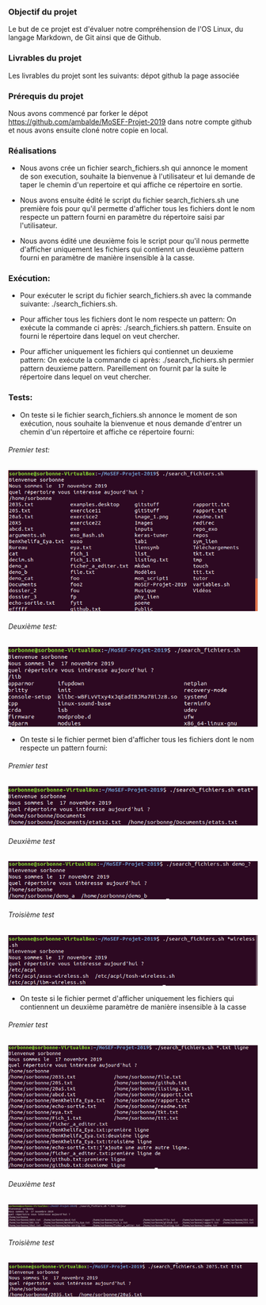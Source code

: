 ### Objectif du projet

Le but de ce projet est d'évaluer notre compréhension de l'OS Linux, du langage Markdown, de Git ainsi que de Github.

### Livrables du projet

Les livrables du projet sont les suivants:
dépot github
la page associée

### Prérequis du projet

Nous avons commencé par forker le dépot https://github.com/ambalde/MoSEF-Projet-2019 dans notre compte github et nous avons ensuite cloné notre copie en local.

### Réalisations

- Nous avons crée un fichier search_fichiers.sh qui annonce le moment de son execution, souhaite la bienvenue à l'utilisateur et lui demande de taper le chemin d'un repertoire et qui affiche ce répertoire en sortie.
 
- Nous avons ensuite édité le script du fichier search_fichiers.sh une première fois pour qu'il permette d'afficher tous les fichiers dont le nom respecte un pattern fourni en paramètre du répertoire saisi par l'utilisateur.

- Nous avons édité une deuxième fois le script pour qu'il nous permette d'afficher uniquement les fichiers qui contiennt un deuxième pattern fourni en paramètre de manière insensible à la casse.

### Exécution:

- Pour exécuter le script du fichier search_fichiers.sh avec la commande suivante: ./search_fichiers.sh.

- Pour afficher tous les fichiers dont le nom respecte un pattern:
On exécute la commande ci après: ./search_fichiers.sh pattern. Ensuite on fourni le répertoire dans lequel on veut chercher.

- Pour afficher uniquement les fichiers qui contiennet un deuxieme pattern:
On exécute la commande ci après: ./search_fichiers.sh permier pattern deuxieme pattern. Pareillement on fournit par la suite le répertoire dans lequel on veut chercher. 

### Tests:

- On teste si le fichier search_fichiers.sh annonce le moment de son exécution, nous souhaite la bienvenue et nous demande d'entrer un chemin d'un répertoire et affiche ce répertoire fourni:

###### Premier test:

![Test1](/Screenshots/Capture_test1_projetlinux.png)

###### Deuxième test:

![Test2](/Screenshots/Capture_test2_projetlinux.png)

- On teste si le fichier permet bien d'afficher tous les fichiers dont le nom respecte un pattern fourni:

###### Premier test

![Test3](/Screenshots/Capture_test3_projetlinux.png)

###### Deuxième test

![Test4](/Screenshots/Capture_test4_projetlinux.png)

###### Troisième test

![Test5](/Screenshots/Capture_test5_projetlinux.png)

- On teste si le fichier permet d'afficher uniquement les fichiers qui contiennent un deuxième paramètre de manière insensible à la casse

###### Premier test

![Test6](/Screenshots/Capture_test6_projetlinux.png)

###### Deuxième test

![Test7](/Screenshots/Capture_test7_projetlinux.png)

###### Troisième test

![Test8](/Screenshots/Capture_test8_projetlinux.png)

